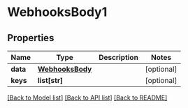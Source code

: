 # WebhooksBody1

## Properties
Name | Type | Description | Notes
------------ | ------------- | ------------- | -------------
**data** | [**WebhooksBody**](WebhooksBody.md) |  | [optional] 
**keys** | **list[str]** |  | [optional] 

[[Back to Model list]](../README.md#documentation-for-models) [[Back to API list]](../README.md#documentation-for-api-endpoints) [[Back to README]](../README.md)

